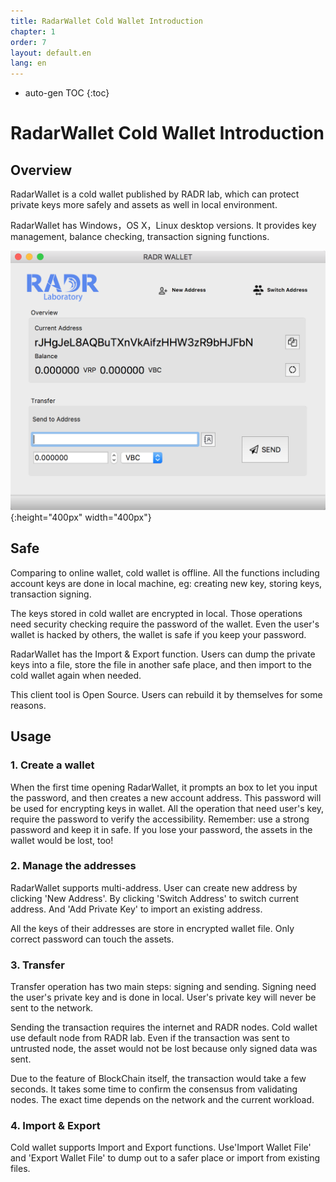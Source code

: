 ```yaml
---
title: RadarWallet Cold Wallet Introduction
chapter: 1
order: 7
layout: default.en
lang: en
---
```


* auto-gen TOC
{:toc}

# RadarWallet Cold Wallet Introduction

## Overview

RadarWallet is a cold wallet published by RADR lab, which can protect private keys more safely and assets as well in local environment.

RadarWallet has Windows，OS X，Linux desktop versions. It provides key management, balance checking, transaction signing functions.

![冷钱包](/assets/images/tech/radarwallet.png){:height="400px" width="400px"}

## Safe

Comparing to online wallet, cold wallet is offline. All the functions including account keys are done in local machine, eg: creating new key, storing keys, transaction signing.

The keys stored in cold wallet are encrypted in local. Those operations need security checking require the password of the wallet. Even the user's wallet is hacked by others, the wallet is safe if you keep your password.

RadarWallet has the Import & Export function. Users can dump the private keys into a file, store the file in another safe place, and then import to the cold wallet again when needed. 

This client tool is Open Source. Users can rebuild it by themselves for some reasons.

## Usage

### 1. Create a wallet

When the first time opening RadarWallet, it prompts an box to let you input the password, and then creates a new account address. This password will be used for encrypting keys in wallet. All the operation that need user's key, require the password to verify the accessibility. Remember: use a strong password and keep it in safe. If you lose your password, the assets in the wallet would be lost, too! 

### 2. Manage the addresses

RadarWallet supports multi-address. User can create new address by clicking 'New Address'. By clicking 'Switch Address' to switch current address. And 'Add Private Key' to import an existing address.

All the keys of their addresses are store in encrypted wallet file. Only correct password can touch the assets.

### 3. Transfer

Transfer operation has two main steps: signing and sending. Signing need the user's private key and is done in local. User's private key will never be sent to the network.

Sending the transaction requires the internet and RADR nodes. Cold wallet use default node from RADR lab. Even if the transaction was sent to untrusted node, the asset would not be lost because only signed data was sent.

Due to the feature of BlockChain itself, the transaction would take a few seconds. It takes some time to confirm the consensus from validating nodes. The exact time depends on the network and the current workload. 

### 4. Import & Export

Cold wallet supports Import and Export functions. Use'Import Wallet File' and 'Export Wallet File' to dump out to a safer place or import from existing files. 

